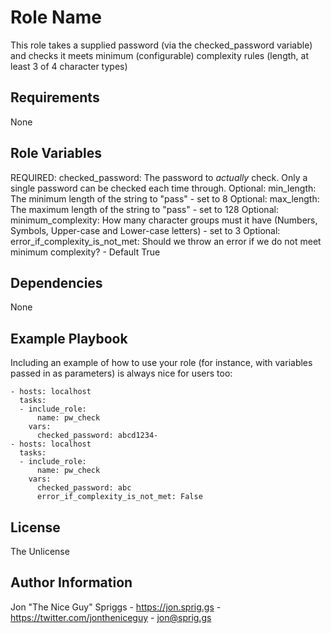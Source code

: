 Role Name
=========

This role takes a supplied password (via the checked_password variable) and checks it meets minimum (configurable) complexity rules (length, at least 3 of 4 character types)

Requirements
------------

None

Role Variables
--------------

REQUIRED: checked_password: The password to *actually* check. Only a single password can be checked each time through.
Optional: min_length: The minimum length of the string to "pass" - set to 8
Optional: max_length: The maximum length of the string to "pass" - set to 128
Optional: minimum_complexity: How many character groups must it have (Numbers, Symbols, Upper-case and Lower-case letters) - set to 3
Optional: error_if_complexity_is_not_met: Should we throw an error if we do not meet minimum complexity? - Default True

Dependencies
------------

None

Example Playbook
----------------

Including an example of how to use your role (for instance, with variables passed in as parameters) is always nice for users too:

    - hosts: localhost
      tasks:
      - include_role:
          name: pw_check
        vars:
          checked_password: abcd1234-
    - hosts: localhost
      tasks:
      - include_role:
          name: pw_check
        vars:
          checked_password: abc
          error_if_complexity_is_not_met: False

License
-------

The Unlicense

Author Information
------------------

Jon "The Nice Guy" Spriggs - https://jon.sprig.gs - https://twitter.com/jontheniceguy - jon@sprig.gs
